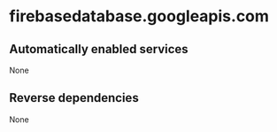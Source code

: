 # firebasedatabase.googleapis.com

## Automatically enabled services

None

## Reverse dependencies

None
